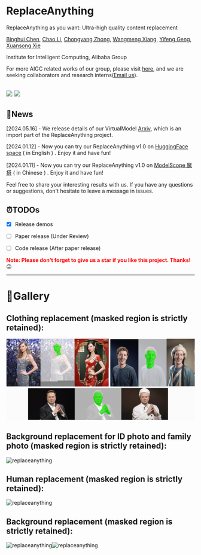 # ReplaceAnything
ReplaceAnything as you want: Ultra-high quality content replacement

[Binghui Chen](https://scholar.google.com.hk/citations?user=-2uIiz4AAAAJ&hl=zh-CN),
[Chao Li](),
[Chongyang Zhong](https://scholar.google.com.hk/citations?user=ODTZZ4wAAAAJ&hl=zh-CN),
[Wangmeng Xiang](https://scholar.google.com.hk/citations?user=LFNwNF4AAAAJ&hl=en),
[Yifeng Geng](),
[Xuansong Xie]()

Institute for Intelligent Computing, Alibaba Group

For more AIGC related works of our group, please visit [here](https://github.com/AIGCDesignGroup), and we are seeking collaborators and research interns([Email us](mailto:cangyu.gyf@alibaba-inc.com)).

<a href='https://aigcdesigngroup.github.io/replace-anything/'><img src='https://img.shields.io/badge/Project-Page-Green'></a> <a href=''><img src='https://img.shields.io/badge/Paper-Arxiv-red'></a>
---

## 📌News
[2024.05.16] - We release details of our VirtualModel <a href=""> Arxiv</a>, which is an import part of the ReplaceAnything project.

[2024.01.12] - Now you can try our ReplaceAnything v1.0 on <a href = "https://huggingface.co/spaces/modelscope/ReplaceAnything">HuggingFace space</a> ( in English ) . Enjoy it and have fun!

[2024.01.11] - Now you can try our ReplaceAnything v1.0 on <a href = "https://www.modelscope.cn/studios/damo/ReplaceAnything/summary">ModelScope 魔搭</a> ( in Chinese ) . Enjoy it and have fun!


Feel free to share your interesting results with us. If you have any questions or suggestions, don't hesitate to leave a message in issues.


## ⏰TODOs
- [x] Release demos
- [ ] Paper release (Under Review)
- [ ] Code release (After paper release)


<font color='red'>**Note: Please don't forget to give us a star if you like this project. Thanks!**</font> :stuck_out_tongue_winking_eye:

---

# 🌄Gallery
## Clothing replacement (masked region is strictly retained):
![replaceanything](images/g0.png)

## Background replacement for ID photo and family photo (masked region is strictly retained):
![replaceanything](images/g2.png)

## Human replacement (masked region is strictly retained):
![replaceanything](images/g3.png)

## Background replacement (masked region is strictly retained):
![replaceanything](images/g4.png)![replaceanything](images/g5.png)

